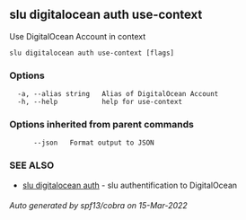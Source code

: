 ## slu digitalocean auth use-context

Use DigitalOcean Account in context

```
slu digitalocean auth use-context [flags]
```

### Options

```
  -a, --alias string   Alias of DigitalOcean Account
  -h, --help           help for use-context
```

### Options inherited from parent commands

```
      --json   Format output to JSON
```

### SEE ALSO

* [slu digitalocean auth](slu_digitalocean_auth.md)	 - slu authentification to DigitalOcean

###### Auto generated by spf13/cobra on 15-Mar-2022
